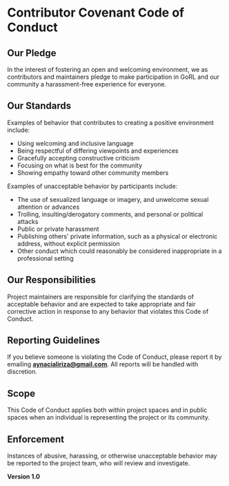 # Contributor Covenant Code of Conduct

## Our Pledge

In the interest of fostering an open and welcoming environment, we as contributors and maintainers pledge to make participation in GoRL and our community a harassment-free experience for everyone.

## Our Standards

Examples of behavior that contributes to creating a positive environment include:

* Using welcoming and inclusive language
* Being respectful of differing viewpoints and experiences
* Gracefully accepting constructive criticism
* Focusing on what is best for the community
* Showing empathy toward other community members

Examples of unacceptable behavior by participants include:

* The use of sexualized language or imagery, and unwelcome sexual attention or advances
* Trolling, insulting/derogatory comments, and personal or political attacks
* Public or private harassment
* Publishing others' private information, such as a physical or electronic address, without explicit permission
* Other conduct which could reasonably be considered inappropriate in a professional setting

## Our Responsibilities

Project maintainers are responsible for clarifying the standards of acceptable behavior and are expected to take appropriate and fair corrective action in response to any behavior that violates this Code of Conduct.

## Reporting Guidelines

If you believe someone is violating the Code of Conduct, please report it by emailing **[aynacialiriza@gmail.com](mailto:aynacialiriza@gmail.com)**. All reports will be handled with discretion.

## Scope

This Code of Conduct applies both within project spaces and in public spaces when an individual is representing the project or its community.

## Enforcement

Instances of abusive, harassing, or otherwise unacceptable behavior may be reported to the project team, who will review and investigate.

**Version 1.0**
